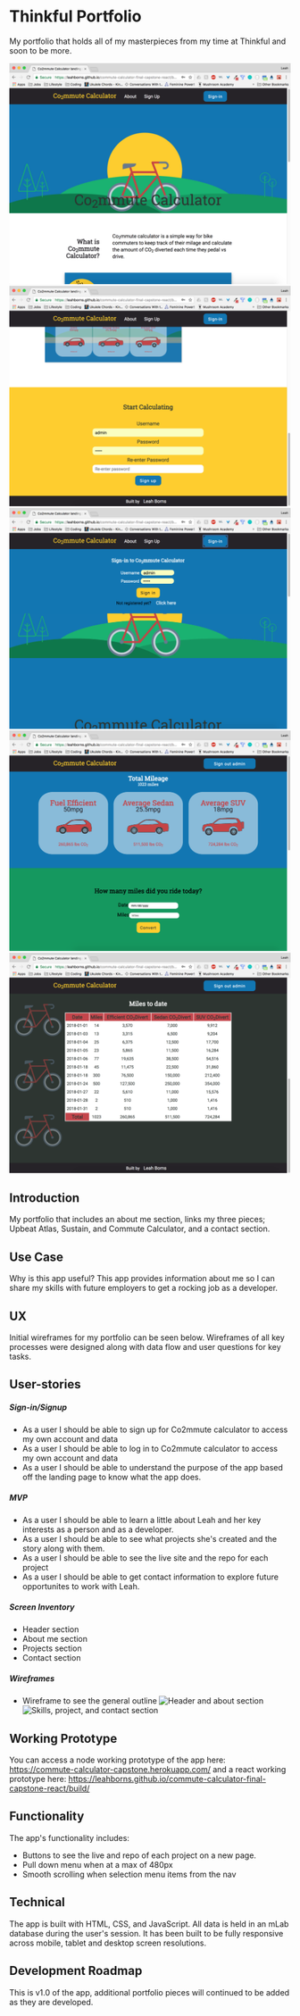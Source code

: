 # Thinkful Portfolio
My portfolio that holds all of my masterpieces from my time at Thinkful and soon to be more.

![Landing page top Screenshot](https://github.com/LeahBorns/commute-calculator-final-capstone-react/blob/master/wire-frame-images/landing-page-top.png)
![Landing page bottom Screenshot](https://github.com/LeahBorns/commute-calculator-final-capstone-react/blob/master/wire-frame-images/landing-page-bottom.png)
![Sign-in Page Screenshot](https://github.com/LeahBorns/commute-calculator-final-capstone-react/blob/master/wire-frame-images/sign-in-page.png)
![User page top Screenshot](https://github.com/LeahBorns/commute-calculator-final-capstone-react/blob/master/wire-frame-images/user-page-top.png)
![User page bottom Screenshot](https://github.com/LeahBorns/commute-calculator-final-capstone-react/blob/master/wire-frame-images/user-page-bottom.png)

## Introduction
My portfolio that includes an about me section, links my three pieces; Upbeat Atlas, Sustain, and Commute Calculator, and a contact section.


## Use Case
Why is this app useful? This app provides information about me so I can share my skills with future employers to get a rocking job as a developer.

## UX

Initial wireframes for my portfolio can be seen below. Wireframes of all key processes were designed along with data flow and user questions for key tasks.


## User-stories

##### Sign-in/Signup
* As a user I should be able to sign up for Co2mmute calculator to access my own account and data
* As a user I should be able to log in to Co2mmute calculator to access my own account and data
* As a user I should be able to understand the purpose of the app based off the landing page to know what the app does.

##### MVP
* As a user I should be able to learn a little about Leah and her key interests as a person and as a developer.
* As a user I should be able to see what projects she's created and the story along with them.
* As a user I should be able to see the live site and the repo for each project
* As a user I should be able to get contact information to explore future opportunites to work with Leah.

##### Screen Inventory
* Header section
* About me section
* Projects section
* Contact section

##### Wireframes

* Wireframe to see the general outline
![Header and about section](https://github.com/LeahBorns/leah-portfolio/blob/master/images/portfolio-top.png)
![Skills, project, and contact section](https://github.com/LeahBorns/leah-portfolio/blob/master/images/portfolio-bottom.png)


## Working Prototype

You can access a node working prototype of the app here: https://commute-calculator-capstone.herokuapp.com/ and a react working prototype here: https://leahborns.github.io/commute-calculator-final-capstone-react/build/

## Functionality
The app's functionality includes:

* Buttons to see the live and repo of each project on a new page.
* Pull down menu when at a max of 480px
* Smooth scrolling when selection menu items from the nav


## Technical

The app is built with HTML, CSS, and JavaScript. All data is held in an mLab database during the user's session. It has been built to be fully responsive across mobile, tablet and desktop screen resolutions.

## Development Roadmap

This is v1.0 of the app, additional portfolio pieces will continued to be added as they are developed.
